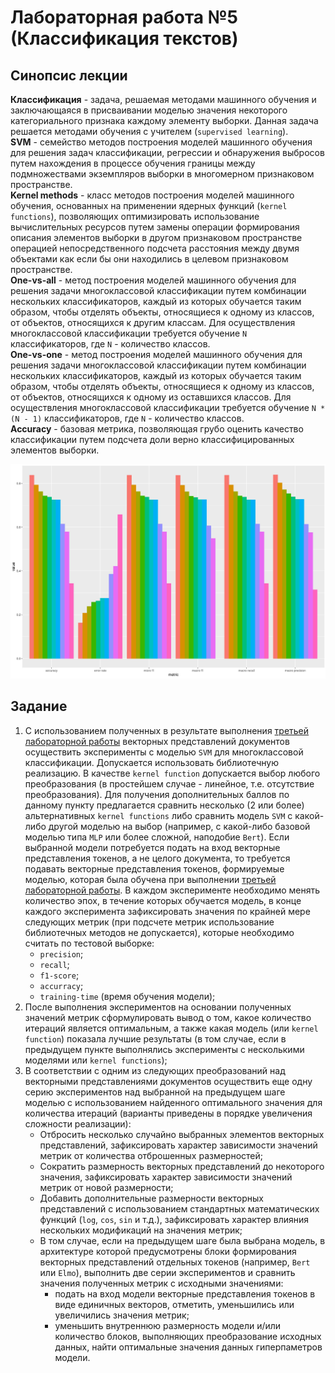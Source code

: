 # Лабораторная работа №5 (Классификация текстов)

## Синопсис лекции

**Классификация** - задача, решаемая методами машинного обучения и заключающаяся в присваивании моделью значения некоторого категориального признака каждому элементу выборки. Данная задача решается методами обучения с учителем (`supervised learning`).  
**SVM** - семейство методов построения моделей машинного обучения для решения задач классификации, регрессии и обнаружения выбросов путем нахождения в процессе обучения границы между подмножествами экземпляров выборки в многомерном признаковом пространстве.  
**Kernel methods** - класс методов построения моделей машинного обучения, основанных на применении ядерных функций (`kernel functions`), позволяющих оптимизировать использование вычислительных ресурсов путем замены операции формирования описания элементов выборки в другом признаковом пространстве операцией непосредственного подсчета расстояния между двумя объектами как если бы они находились в целевом признаковом пространстве.  
**One-vs-all** - метод построения моделей машинного обучения для решения задачи многоклассовой классификации путем комбинации нескольких классификаторов, каждый из которых обучается таким образом, чтобы отделять объекты, относящиеся к одному из классов, от объектов, относящихся к другим классам. Для осуществления многоклассовой классификации требуется обучение `N` классификаторов, где `N` - количество классов.  
**One-vs-one** - метод построения моделей машинного обучения для решения задачи многоклассовой классификации путем комбинации нескольких классификаторов, каждый из которых обучается таким образом, чтобы отделять объекты, относящиеся к одному из классов, от объектов, относящихся к одному из оставшихся классов. Для осуществления многоклассовой классификации требуется обучение `N * (N - 1)` классификаторов, где `N` - количество классов.  
**Accuracy** - базовая метрика, позволяющая грубо оценить качество классификации путем подсчета доли верно классифицированных элементов выборки.  

![classification visualization](classification.jpg)

## Задание

1. С использованием полученных в результате выполнения [третьей лабораторной работы](/tasks/task-03) векторных представлений документов осуществить эксперименты с моделью `SVM` для многоклассовой классификации. Допускается использовать библиотечную реализацию. В качестве `kernel function` допускается выбор любого преобразования (в простейшем случае - линейное, т.е. отсутствие преобразования). Для получения дополнительных баллов по данному пункту предлагается сравнить несколько (2 или более) альтернативных `kernel functions` либо сравнить модель `SVM` с какой-либо другой моделью на выбор (например, с какой-либо базовой моделью типа `MLP` или более сложной, наподобие `Bert`). Если выбранной модели потребуется подать на вход векторные представления токенов, а не целого документа, то требуется подавать векторные представления токенов, формируемые моделью, которая была обучена при выполнении [третьей лабораторной работы](/tasks/task-03). В каждом эксперименте необходимо менять количество эпох, в течение которых обучается модель, в конце каждого эксперимента зафиксировать значения по крайней мере следующих метрик (при подсчете метрик использование библиотечных методов не допускается), которые необходимо считать по тестовой выборке:
    * `precision`;
    * `recall`;
    * `f1-score`;
    * `accurracy`;
    * `training-time` (время обучения модели);
1. После выполнения экспериментов на основании полученных значений метрик сформулировать вывод о том, какое количество итераций является оптимальным, а также какая модель (или `kernel function`) показала лучшие результаты (в том случае, если в предыдущем пункте выполнялись эксперименты с несколькими моделями или `kernel functions`);
1. В соответствии с одним из следующих преобразований над векторными представлениями документов осуществить еще одну серию экспериментов над выбранной на предыдущем шаге моделью с использованием найденного оптимального значения для количества итераций (варианты приведены в порядке увеличения сложности реализации):
    * Отбросить несколько случайно выбранных элементов векторных представлений, зафиксировать характер зависимости значений метрик от количества отброшенных размерностей;
    * Сократить размерность векторных представлений до некоторого значения, зафиксировать характер зависимости значений метрик от новой размерности;
    * Добавить дополнительные размерности векторных представлений с использованием стандартных математических функций (`log`, `cos`, `sin` и т.д.), зафиксировать характер влияния нескольких модификаций на значения метрик;
    * В том случае, если на предыдущем шаге была выбрана модель, в архитектуре которой предусмотрены блоки формирования векторных представлений отдельных токенов (например, `Bert` или `Elmo`), выполнить две серии экспериментов и сравнить значения полученных метрик с исходными значениями:
        - подать на вход модели векторные представления токенов в виде единичных векторов, отметить, уменьшились или увеличились значения метрик;
        - уменьшить внутреннюю размерность модели и/или количество блоков, выполняющих преобразование исходных данных, найти оптимальные значения данных гиперпаметров модели.
